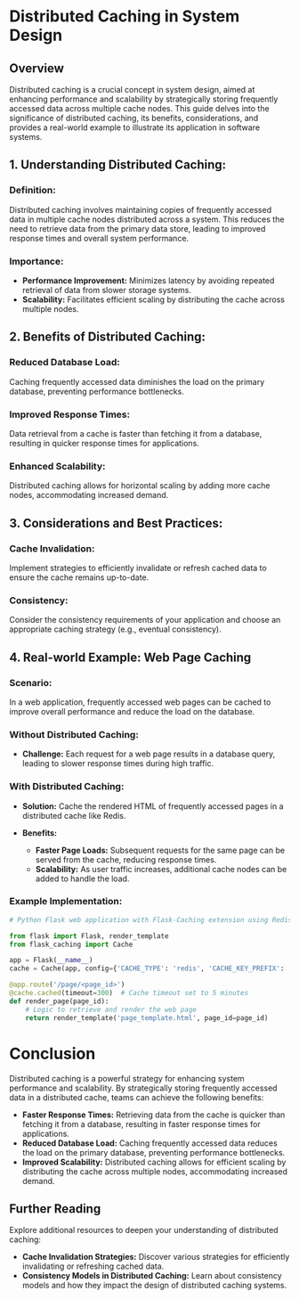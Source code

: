 # Distributed Caching in System Design

## Overview

Distributed caching is a crucial concept in system design, aimed at enhancing performance and scalability by strategically storing frequently accessed data across multiple cache nodes. This guide delves into the significance of distributed caching, its benefits, considerations, and provides a real-world example to illustrate its application in software systems.

## 1. Understanding Distributed Caching:

### Definition:

Distributed caching involves maintaining copies of frequently accessed data in multiple cache nodes distributed across a system. This reduces the need to retrieve data from the primary data store, leading to improved response times and overall system performance.

### Importance:

- **Performance Improvement:** Minimizes latency by avoiding repeated retrieval of data from slower storage systems.
- **Scalability:** Facilitates efficient scaling by distributing the cache across multiple nodes.

## 2. Benefits of Distributed Caching:

### Reduced Database Load:

Caching frequently accessed data diminishes the load on the primary database, preventing performance bottlenecks.

### Improved Response Times:

Data retrieval from a cache is faster than fetching it from a database, resulting in quicker response times for applications.

### Enhanced Scalability:

Distributed caching allows for horizontal scaling by adding more cache nodes, accommodating increased demand.

## 3. Considerations and Best Practices:

### Cache Invalidation:

Implement strategies to efficiently invalidate or refresh cached data to ensure the cache remains up-to-date.

### Consistency:

Consider the consistency requirements of your application and choose an appropriate caching strategy (e.g., eventual consistency).

## 4. Real-world Example: Web Page Caching

### Scenario:

In a web application, frequently accessed web pages can be cached to improve overall performance and reduce the load on the database.

### Without Distributed Caching:

- **Challenge:** Each request for a web page results in a database query, leading to slower response times during high traffic.

### With Distributed Caching:

- **Solution:** Cache the rendered HTML of frequently accessed pages in a distributed cache like Redis.
- **Benefits:**

  - **Faster Page Loads:** Subsequent requests for the same page can be served from the cache, reducing response times.
  - **Scalability:** As user traffic increases, additional cache nodes can be added to handle the load.

### Example Implementation:

```python
# Python Flask web application with Flask-Caching extension using Redis as a distributed cache

from flask import Flask, render_template
from flask_caching import Cache

app = Flask(__name__)
cache = Cache(app, config={'CACHE_TYPE': 'redis', 'CACHE_KEY_PREFIX': 'web_page_cache'})

@app.route('/page/<page_id>')
@cache.cached(timeout=300)  # Cache timeout set to 5 minutes
def render_page(page_id):
    # Logic to retrieve and render the web page
    return render_template('page_template.html', page_id=page_id)
```


# Conclusion

Distributed caching is a powerful strategy for enhancing system performance and scalability. By strategically storing frequently accessed data in a distributed cache, teams can achieve the following benefits:

- **Faster Response Times:** Retrieving data from the cache is quicker than fetching it from a database, resulting in faster response times for applications.
- **Reduced Database Load:** Caching frequently accessed data reduces the load on the primary database, preventing performance bottlenecks.
- **Improved Scalability:** Distributed caching allows for efficient scaling by distributing the cache across multiple nodes, accommodating increased demand.

## Further Reading

Explore additional resources to deepen your understanding of distributed caching:

- **Cache Invalidation Strategies:**
  Discover various strategies for efficiently invalidating or refreshing cached data.
- **Consistency Models in Distributed Caching:**
  Learn about consistency models and how they impact the design of distributed caching systems.
